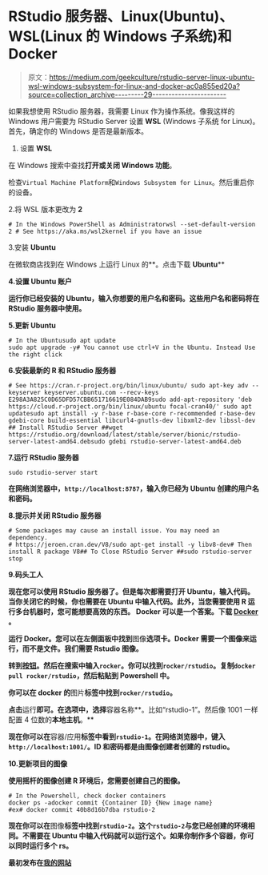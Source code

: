 # RStudio 服务器、Linux(Ubuntu)、WSL(Linux 的 Windows 子系统)和 Docker

> 原文：<https://medium.com/geekculture/rstudio-server-linux-ubuntu-wsl-windows-subsystem-for-linux-and-docker-ac0a855ed20a?source=collection_archive---------29----------------------->

如果我想使用 RStudio 服务器，我需要 Linux 作为操作系统。像我这样的 Windows 用户需要为 RStudio Server 设置 **WSL** (Windows 子系统 for Linux)。首先，确定你的 Windows 是否是最新版本。

1.  设置 **WSL**

在 Windows 搜索中查找**打开或关闭 Windows 功能**。

检查`Virtual Machine Platform`和`Windows Subsystem for Linux`。然后重启你的设备。

2.将 WSL 版本更改为 **2**

```
# In the Windows PowerShell as Administratorwsl --set-default-version 2 # See https://aka.ms/wsl2kernel if you have an issue
```

3.安装 **Ubuntu**

在微软商店找到在 Windows 上运行 Linux 的**。点击下载 **Ubuntu****

**4.设置 **Ubuntu 账户****

**运行你已经安装的 Ubuntu，输入你想要的用户名和密码。这些用户名和密码将在 RStudio 服务器中使用。**

**5.更新 Ubuntu**

```
# In the Ubuntusudo apt update
sudo apt upgrade -y# You cannot use ctrl+V in the Ubuntu. Instead Use the right click
```

**6.安装最新的 R 和 RStudio 服务器**

```
# See https://cran.r-project.org/bin/linux/ubuntu/ sudo apt-key adv --keyserver keyserver.ubuntu.com --recv-keys E298A3A825C0D65DFD57CBB651716619E084DAB9sudo add-apt-repository 'deb https://cloud.r-project.org/bin/linux/ubuntu focal-cran40/' sudo apt updatesudo apt install -y r-base r-base-core r-recommended r-base-dev gdebi-core build-essential libcurl4-gnutls-dev libxml2-dev libssl-dev ## Install RStudio Server ##wget https://rstudio.org/download/latest/stable/server/bionic/rstudio-server-latest-amd64.debsudo gdebi rstudio-server-latest-amd64.deb
```

**7.运行 RStudio 服务器**

```
sudo rstudio-server start
```

**在网络浏览器中，`http://localhost:8787`，输入你已经为 Ubuntu 创建的用户名和密码。**

**8.提示并关闭 RStudio 服务器**

```
# Some packages may cause an install issue. You may need an dependency. 
# https://jeroen.cran.dev/V8/sudo apt-get install -y libv8-dev# Then install R package V8## To Close RStudio Server ##sudo rstudio-server stop
```

**9.码头工人**

**现在您可以使用 RStudio 服务器了。但是每次都需要打开 Ubuntu，输入代码。当你关闭它的时候，你也需要在 Ubuntu 中输入代码。此外，当您需要使用 R 运行多台机器时，您可能想要高效的东西。 **Docker** 可以是一个答案。下载 [Docker](https://www.docker.com/) 。**

**运行 Docker。您可以在左侧面板中找到**图像**选项卡。Docker 需要一个图像来运行，而不是文件。我们需要 Rstudio 图像。**

**转到[按钮](https://hub.docker.com/)。然后在搜索中输入`rocker`。你可以找到`rocker/rstudio`。复制`docker pull rocker/rstudio`，然后粘贴到 Powershell 中。**

**你可以在 docker 的**图片**标签中找到`rocker/rstudio`。**

**点击**运行**即可。在选项中，选择**容器名称**。比如“rstudio-1”。然后像 1001 一样配置 4 位数的**本地主机**。**

**现在你可以在**容器/应用**标签中看到`rstudio-1`。在网络浏览器中，键入`http://localhost:1001/`。ID 和密码都是由图像创建者创建的 rstudio。**

**10.更新项目的图像**

**使用摇杆的图像创建 R 环境后，您需要创建自己的图像。**

```
# In the Powershell, check docker containers 
docker ps -adocker commit {Container ID} {New image name}
#ex# docker commit 40b8d16b7dba rstudio-2
```

**现在你可以在**图像**标签中找到`rstudio-2`。这个`rstudio-2`与您已经创建的环境相同。不需要在 Ubuntu 中输入代码就可以运行这个。如果你制作多个容器，你可以同时运行多个 rs。**

**最初发布在[我的网站](https://youngjoon5.github.io/)**